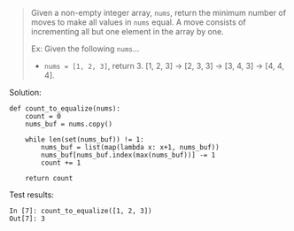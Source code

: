 > Given a non-empty integer array, `nums`, return the minimum number of moves to make all values in `nums` equal. A move consists of incrementing all but one element in the array by one.
>
> Ex: Given the following `nums`...
> - `nums = [1, 2, 3]`, return 3. [1, 2, 3] -> [2, 3, 3] -> [3, 4, 3] -> [4, 4, 4].

Solution:
```
def count_to_equalize(nums):
    count = 0
    nums_buf = nums.copy()

    while len(set(nums_buf)) != 1:
        nums_buf = list(map(lambda x: x+1, nums_buf))
        nums_buf[nums_buf.index(max(nums_buf))] -= 1
        count += 1

    return count
```

Test results:
```
In [7]: count_to_equalize([1, 2, 3])
Out[7]: 3
```
